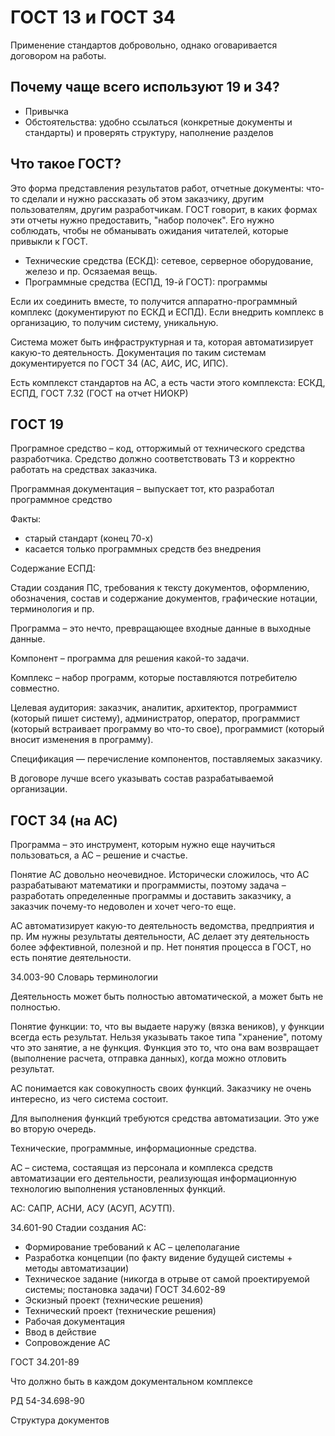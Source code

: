 # ГОСТ 13 и ГОСТ 34

Применение стандартов добровольно, однако оговаривается договором на работы.

## Почему чаще всего используют 19 и 34?

- Привычка
- Обстоятельства: удобно ссылаться (конкретные документы и стандарты) и проверять структуру, наполнение разделов

## Что такое ГОСТ?

Это форма представления результатов работ, отчетные документы: что-то сделали и нужно рассказать об этом заказчику, другим пользователям, другим разработчикам. ГОСТ говорит, в каких формах эти отчеты нужно предоставить, "набор полочек". Его нужно соблюдать, чтобы не обманывать ожидания читателей, которые привыкли к ГОСТ.

* Технические средства (ЕСКД): сетевое, серверное оборудование, железо и пр. Осязаемая вещь.
* Программные средства (ЕСПД, 19-й ГОСТ): программы

Если их соединить вместе, то получится аппаратно-программный комплекс (документируют по ЕСКД и ЕСПД). Если внедрить комплекс в организацию, то получим систему, уникальную.

Система может быть инфраструктурная и та, которая автоматизирует какую-то деятельность. Документация по таким системам документируется по ГОСТ 34 (АС, АИС, ИС, ИПС).

Есть комплекст стандартов на АС, а есть части этого комплекста: ЕСКД, ЕСПД, ГОСТ 7.32 (ГОСТ на отчет НИОКР)

## ГОСТ 19

Програмное средство – код, отторжимый от технического средства разработчика. Средство должно соответствовать ТЗ и корректно работать на средствах заказчика.

Программная документация – выпускает тот, кто разработал программное средство

Факты:

* старый стандарт (конец 70-х)
* касается только программных средств без внедрения

Содержание ЕСПД:

Стадии создания ПС, требования к тексту документов, оформлению, обозначения, состав и содержание документов, графические нотации, терминология и пр.

Программа – это нечто, превращающее входные данные в выходные данные.

Компонент – программа для решения какой-то задачи.

Комплекс – набор программ, которые поставляются потребителю совместно.

Целевая аудитория: заказчик, аналитик, архитектор, программист (который пишет систему), администратор, оператор, программист (который встраивает программу во что-то свое), программист (который вносит изменения в программу).

Спецификация — перечисление компонентов, поставляемых заказчику.

В договоре лучше всего указывать состав разрабатываемой организации.

## ГОСТ 34 (на АС)

Программа – это инструмент, которым нужно еще научиться пользоваться, а АС – решение и счастье.

Понятие АС довольно неочевидное. Исторически сложилось, что АС разрабатывают математики и программисты, поэтому задача – разработать определенные программы и доставить заказчику, а заказчик почему-то недоволен и хочет чего-то еще.

АС автоматизирует какую-то деятельность ведомства, предприятия и пр. Им нужны результаты деятельности, АС делает эту деятельность более эффективной, полезной и пр. Нет понятия процесса в ГОСТ, но есть понятие деятельности.

34.003-90 Словарь терминологии

Деятельность может быть полностью автоматической, а может быть не полностью.

Понятие функции: то, что вы выдаете наружу (вязка веников), у функции всегда есть результат. Нельзя указывать такое типа "хранение", потому что это занятие, а не функция. Функция это то, что она вам возвращает (выполнение расчета, отправка данных), когда можно отловить результат.

АС понимается как совокупность своих функций. Заказчику не очень интересно, из чего система состоит.

Для выполнения функций требуются средства автоматизации. Это уже во вторую очередь.

Технические, программные, информационные средства.

АС – система, состаящая из персонала и комплекса средств автоматизации его деятельности, реализующая информационную технологию выполнения установленных функций.

АС: САПР, АСНИ, АСУ (АСУП, АСУТП).

34.601-90 Стадии создания АС:

* Формирование требований к АС – целеполагание
* Разработка концепции (по факту видение будущей системы + методы автоматизации)
* Техническое задание (никогда в отрыве от самой проектируемой системы; постановка задачи) ГОСТ 34.602-89
* Эскизный проект (технические решения)
* Технический проект (технические решения)
* Рабочая документация
* Ввод в действие
* Сопровождение АС

ГОСТ 34.201-89

Что должно быть в каждом документальном комплексе

РД 54-34.698-90

Структура документов

